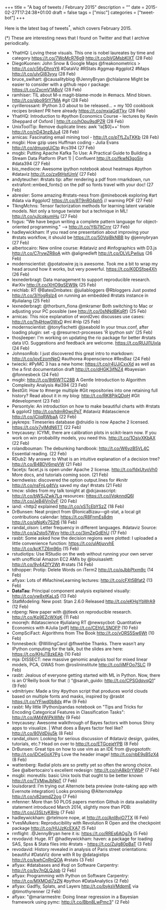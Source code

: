 +++
title = "A bag of tweets / February 2015"
description = ""
date = 2015-02-27T17:24:38+01:00
draft = false
tags = ["misc"]
categories = ["tweet-bot"]
+++

Here is the latest bag of tweets<sup>*</sup>, which covers February 2015.

<!--more-->

(*) These are interesting news that I found on Twitter and that I archive periodically.

* YhatHQ: Loving these visuals. This one is nobel laureates by time and category <https://t.co/7WoMcR76g9> <http://t.co/bVGMsbKlXT> (28 Feb)
* DiegoKuonen: John Snow & Google Maps @freakonometrics > <http://t.co/c56yDhrqY6> #DataViz #RStats #ggmap #ggplot2 #Maps <http://t.co/ulvGI83yyu> (28 Feb)
* bruce_swihart: @causalityblog @JennyBryan @chlalanne Might be easier to consider with a github repo r package:  <https://t.co/2xcmV1ABoV> (28 Feb)
* ramhiser: TIL about M-x magit-blame-mode in #emacs. Mind blown. <http://t.co/gbo9StY7MA> #git (28 Feb)
* cyrillerossant: IPython 3.0 about to be released... = my 100 cookbook recipes broken! PR here already <https://t.co/mxiaGdITkv> (28 Feb)
* YhatHQ: Introduction to #python Economics Course - lectures by Kevin Sheppard of Oxford | <http://t.co/hOpu9sdPZR> (28 Feb)
* UnixToolTip: Remove duplicate lines: awk '!a[$0]++' from <http://t.co/nD43nz8Ju4> (28 Feb)
* arnicas: Fascinating email mining tool - <http://t.co/pTfLZuTKKb> (28 Feb)
* msgbi: How gzip uses Huffman coding - Julia Evans <http://t.co/dmuqgUiCtp> #cs394 (27 Feb)
* msgbi: Putting Apache Kafka To Use: A Practical Guide to Building a Stream Data Platform (Part 1) | Confluent <http://t.co/fkwN3goSiv> #data394 (27 Feb)
* bio_mediocre: Awesome ipython notebook about heatmaps #python #dataviz <http://t.co/zx6tHstUmV> (27 Feb)
* andyteucher: #rstats tip: after rendering a pdf from rmarkdown, run extrafont::embed_fonts() on the pdf so fonts travel with your doc! (27 Feb)
* abresler: Some amazing #rstats-ness from @minebocek exploring #art #data via #ggplot2
<https://t.co/8T9nR04ph5> // warning PDF (27 Feb)
* TlkngMchns: Tensor factorization methods for learning latent variable models. Not only a tongue twister but a technique in ML! <http://t.co/yJlcqkumHu> (27 Feb)
* fogus: "We have begun writing a complete pattern language for object-oriented programming." --> <http://t.co/Y6j7ItCrnr> (27 Feb)
* hadleywickham: If you read one presentation about improving your #rstats workflow, it should be <https://t.co/50VqiBkNBB> by @jennybryan (27 Feb)
* albertocairo: New online course: #dataviz and #infographics with D3.js <http://t.co/C7rywZR8oA> with @alignedleft <http://t.co/DLVLPwIius> (26 Feb)
* modernscientist: @potatowire jq is awesome. Took me a bit to wrap my head around how it works, but very powerful. <https://t.co/K0DSfpe4Xh> (26 Feb)
* lexnederbragt: Data management to support reproducible research. #arXiv <http://t.co/XHO9qSEW9k> (25 Feb)
* reichlab: RT @BatesDmbates: @juliabloggers @Rbloggers Just posted <http://t.co/3jYogRsIz4> on running an embedded #rstats instance in #julialang (25 Feb)
* lexnederbragt: @thorburn_fiona @mkramer Both switching to Mac or adjusting your PC possible (see <http://t.co/0sNNdBKqRf>) (25 Feb)
* arnicas: This nice explanation of word2vec discusses use cases: <http://t.co/1h4How0WxD> #ml #nlp (25 Feb)
* modernscientist: @tonyfischetti @jseabold In your tmux.conf, after loading plugin: set -g @resurrect-processes 'R ipython ssh' (25 Feb)
* thosjleeper: I'm working on updating the rio package for better #rstats data I/O. Suggestions and feedback are welcome. <https://t.co/RUJI1Ujxla> (24 Feb)
* JohnsonRob: I just discovered this great intro to markdown: <http://t.co/jovEzomNeO> #authorea #openscience #ResBaz (24 Feb)
* twiecki: #PyMC 3 has a new home: <https://t.co/r4UJiCxxXd> as well as the a first documentation draft <http://t.co/dHGK3jfNZ4> #bayesian @fonnesbeck (24 Feb)
* msgbi: <http://t.co/8t6lWTC28B> A Gentle Introduction to Algorithm Complexity Analysis #ai394 (23 Feb)
* BestGit: How to #merge multiple #Git repositories into one retaining full history? Read about it in my blog: <http://t.co/RK8PikQDqH> #Git #development (23 Feb)
* Persontyle: An introduction on how to make beautiful charts with #rstats & ggplot2 <http://t.co/tdmR0wcPpT> #dataviz #datascience <http://t.co/jCiiqRWbaA> (22 Feb)
* jaykreps: Timeseries database @druidio is now Apache 2 licensed. <https://t.co/y7ylMdN6TT> (22 Feb)
* treycausey: ICYMI, there are calibration plots in scikit-learn now. If you work on win probability models, you need this. <http://t.co/1OsjvXKbAX> (22 Feb)
* rolandbouman: The debunking handbook: <http://t.co/W6yzB5VL4C> Essential reading. (22 Feb)
* RDub2: My answer to What is an intuitive explanation of a decision tree? <http://t.co/B4BDV6mpVW> (21 Feb)
* facetjs: facet.js is open under Apache 2 license. <http://t.co/fdxUtyoVh0> More docs, and tutorials coming soon. (21 Feb)
* berndweiss: discovered the option output.lines for #knitr <http://t.co/nsFnLg4tVx> saved my day! #rstats (21 Feb)
* tmcw: slides from my talk tonight at @dcjavascript: <http://t.co/bWSJZwk7Lq> resources: <https://t.co/jVqknndQ6l> <http://t.co/JeB4lVn0vF> (20 Feb)
* iand: <http2 explained <http://t.co/xSTcEbYSzZ> (18 Feb)
* DrBunsen: Neat project from @IonicaBizau—git-stat, a local git contributions calendar: <https://t.co/R8FnmEs8dm> <http://t.co/qNgKv7S2t6> (18 Feb)
* randal_olson: Letter frequency in different languages. #dataviz Source: <http://t.co/a2sto57Wvv> <http://t.co/3imZeGdEhU> (17 Feb)
* rasbt: Some asked how the decision regions were plotted: I uploaded a little convenience function: <https://t.co/ulAtjuvvhE> <http://t.co/kcKTZ6m96n> (15 Feb)
* rstudiotips: Use RStudio on the web without running your own server with unofficial Amazon EC2 AMIs by @louisaslett: <http://t.co/9v442fY2Wt> #rstats (14 Feb)
* tdhopper: Protip: Delete Words on iTerm2 <http://t.co/qJbbPtxm9c> (14 Feb)
* aflyax: Lots of #MachineLearning lectures: <http://t.co/cFXt5Bfat2> (13 Feb)
* __DataTau__: Principal component analysis explained visually: <http://t.co/yw8xtKaLs5> (13 Feb)
* StatModeling: New post: Stan 2.6.0 Released <http://t.co/eKHgYbWrA9> (12 Feb)
* rdpeng: New paper with @jtleek on reproducible research. <http://t.co/Kp9EZcWXgK> (11 Feb)
* moorejh: #datascience #julialang RT @newsycbot: Quantitative Economics with #Julia [pdf] <http://t.co/CEhVLSNOFP> (10 Feb)
* CompSciFact: Algorithms from The Book <http://t.co/vORS5Sw6Wt> (10 Feb)
* fonnesbeck: @WillingCarol @fhwehbe Thanks. There wasn't any IPython computing for the talk, but the slides are here: <https://t.co/KHuTBzkEAb> (10 Feb)
* mja: DISSECT: new massive genomic analysis tool for mixed linear models, PCA, GWAS from @roslininstitute <http://t.co/iiMFOo7SLC> (9 Feb)
* rasbt: Jealous of everyone getting started with ML in Python. Now, there is an O'Reilly book for that :) “@sarah_guido: <http://t.co/CPSGdqvqQ1>” (9 Feb)
* vdmitriyev: Made a tiny #python script that produces world clouds based on multiple fonts and masks, inspired by @rasbt <https://t.co/YFiwd0b8dx> #fw (9 Feb)
* rasbt: My little  IPython/pandas notebook on "Tips and Tricks for Encoding Categorical Features in Classification Tasks": <http://t.co/AM4WiPkWMv> (9 Feb)
* treycausey: Awesome walkthrough of Bayes factors with bonus Shiny apps to visualize. | What does a Bayes factor feel like?  <http://t.co/80VdDjju5k> (8 Feb)
* randal_olson: Looking for serious discussion of #dataviz design, guides, tutorials, etc.? Head on over to <http://t.co/ETGcejeYPB> (8 Feb)
* DrBunsen: Great tips on how to use vim as an IDE from @yogsototh: <http://t.co/iDCeGoX7Pg> Love the header image! <http://t.co/nbE9sB5zX4> (8 Feb)
* wattenberg: Radial plots are so pretty yet so often the wrong choice. See @albertocairo's excellent redesign: <http://t.co/nA8k0rYWbP> (7 Feb)
* msgbi: moreutils: basic Unix tools that ought to be better known <http://t.co/TVMjwJbNpT> (7 Feb)
* louisdorard: I’m trying out Alternote beta preview (note-taking app with Evernote integration) Looks promising @AlternoteApp <http://t.co/v82qmdZ2og> (7 Feb)
* mfenner: More than 50 PLOS papers mention Github in data availability statement introduced March 2014, slightly more than PDB: <http://t.co/J3SLtyK8Hp> (7 Feb)
* hadleywickham: @rtelmore nope, at <http://t.co/AnI8yiO7TX> (6 Feb)
* YvesMulkers: Reproducibility with Revolution R Open and the checkpoint package <http://t.co/HUJzKcEXA7> (5 Feb)
* rmflight: .@JennyBryan here it is: <https://t.co/RREs6AOg7a> (5 Feb)
* revodavid: Huge. RT @hadleywickham: haven: a package for loading SAS, Spss & Stata files into #rstats - <https://t.co/Zulg80pBaT> (3 Feb)
* revodavid: History revealed in analysis of Paris street orientations: beautiful #DataViz done with R by @datagistips <http://t.co/kwhCnRnQOA> #rstats (3 Feb)
* aflyax: #databases and #sql on Software Carpentry: <http://t.co/bv7nQLQJqb> (2 Feb)
* aflyax: Programming with Python on Software Carpentry: <http://t.co/MXMOdi7zZN> #python #DataAnalytics (2 Feb)
* aflyax: Gadfly, Splats, and Layers <http://t.co/byksVMdpmE> via @timothyrenner (2 Feb)
* aflyax: "@mariarmestre: Doing linear regression in a Bayesian framework using pymc: <http://t.co/Bbn8LwPmc3>" (2 Feb)
